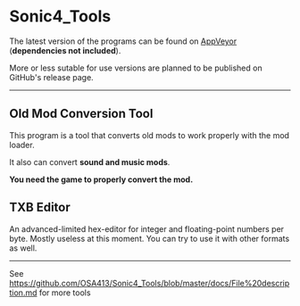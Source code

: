 # Sonic4_Tools

The latest version of the programs can be found on [AppVeyor][appveyor_artifacts] (**dependencies not included**).

More or less sutable for use versions are planned to be published on GitHub's release page.

------------

## Old Mod Conversion Tool

This program is a tool that converts old mods to work properly with the mod loader.

It also can convert **sound and music mods**.

**You need the game to properly convert the mod.**

## TXB Editor

An advanced-limited hex-editor for integer and floating-point numbers per byte. Mostly useless at this moment. You can try to use it with other formats as well.

------------

See https://github.com/OSA413/Sonic4_Tools/blob/master/docs/File%20description.md for more tools

[appveyor_artifacts]: https://ci.appveyor.com/project/OSA413/sonic4-tools/build/artifacts

